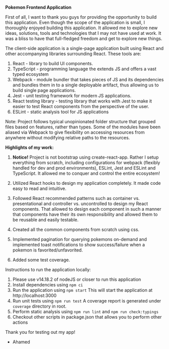 **Pokemon Frontend Application**

First of all, I want to thank you guys for providing the opportunity to build this application. Even though the scope of the application is small, 
I thoroughly enjoyed building this application. It allowed me to explore new ideas, solutions, tools and technologies that 
I may not have used at work. It was a bliss to have that full-fledged freedom and get to explore new things.

The client-side application is a single-page application built using React and other accompanying libraries surrounding
React. These tools are:

1. React - library to build UI components.
3. TypeScript - programming language the extends JS and offers a vast typed ecosystem
4. Webpack - module bundler that takes pieces of JS and its dependencies and bundles them in to a single deployable artifact, thus
 allowing us to build single page applications.
5. Jest - unit testing framework for modern JS applications.
6. React testing library - testing library that works with Jest to make it easier to test React components from the perspective of the user.
7. ESLint - static analysis tool for JS applications

Note: Project follows typical unopinionated folder structure that grouped files based on features, rather than types. Some
of the modules have been aliased via Webpack to give flexibility on accessing resources from anywhere without modifying relative paths
to the resources.

**Highlights of my work:**

1. **Notice!** Project is not bootstrap using create-react-app. Rather I setup everything from scratch, including configurations for webpack
(flexibly handled for dev and prod environments), ESLint, Jest and ESLint and TypeScript. It allowed me to conquer and control the entire ecosystem!

2. Utilized React hooks to design my application completely. It made code easy to read and intuitive.

3. Followed React recommended patterns such as container vs. presentational and controller vs. uncontrolled to design my
React components. That allowed to design each component in such a manner that components have their its own responsibility
and allowed them to be reusable and easily testable.

4. Created all the common components from scratch using css.

5. Implemented pagination for querying pokemons on-demand and implemented toast notifications to show success/failure
when a pokemon is favorited/unfavorited.

6. Added some test coverage. 

Instructions to run the application locally:

1. Please use v14.18.2 of nodeJS or closer to run this application
2. Install dependencies using `npm ci`
3. Run the application using `npm start` This will start the application at http://localhost:3000
6. Run unit tests using `npm run test` A coverage report is generated under `coverage` directory in root.
7. Perform static analysis using `npm run lint` and `npm run check:typings`
8. Checkout other scripts in package.json that allows you to perform other actions

Thank you for testing out my app!
- Ahamed

